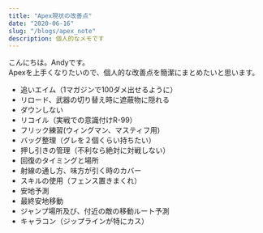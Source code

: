 ```yaml
---
title: "Apex現状の改善点"
date: "2020-06-16"
slug: "/blogs/apex_note"
description: 個人的なメモです
---
```


こんにちは。Andyです。  
Apexを上手くなりたいので、個人的な改善点を簡潔にまとめたいと思います。  

- 追いエイム（1マガジンで100ダメ出せるように）
- リロード、武器の切り替え時に遮蔽物に隠れる
- ダウンしない
- リコイル（実戦での意識付けR-99）
- フリック練習(ウィングマン、マスティフ用)
- バッグ整理（グレを２個くらい持ちたい）
- 押し引きの管理（不利なら絶対に対戦しない）
- 回復のタイミングと場所
- 射線の通し方、味方が引く時のカバー
- スキルの使用（フェンス置きまくれ）
- 安地予測
- 最終安地移動
- ジャンプ場所及び、付近の敵の移動ルート予測
- キャラコン（ジップラインが特にカス）